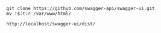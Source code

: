 
```
git clone https://github.com/swagger-api/swagger-ui.git
mv !$:t:r /var/www/html/
```
`http://localhost/swagger-ui/dist/`
